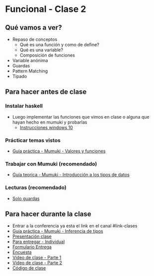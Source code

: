 # Funcional - Clase 2

## Qué vamos a ver?

* Repaso de conceptos
    * Qué es una función y como de define?
    * Qué es una variable?
    * Composición de funciones
* Variable anónima
* Guardas
* Pattern Matching
* Tipado

## Para hacer antes de clase

### Instalar haskell

* Luego implementar las funciones que vimos en clase o alguna que hayan hecho en mumuki y probarlas
    * [Instrucciones windows 10](https://github.com/pdep-utn/sabados-tarde/blob/master/instalaciones/ghci-windows-10.md)

### Prácticar temas vistos

* [Guía práctica - Mumuki - Valores y funciones](https://mumuki.io/pdep-utn/lessons/689-programacion-funcional-practica-valores-y-funciones)

### Trabajar con Mumuki (recomendado)
* [Guía teorica - Mumuki - Introducción a los tipos de datos](https://mumuki.io/pdep-utn/lessons/690-programacion-funcional-introduccion-a-los-tipos-de-datos)

### Lecturas (recomendado)
* [Solo guardas](https://docs.google.com/document/d/1W5BcOmIJMCylqAjqPw1RzPlujycbvNJueh8-Uyc2fMY)

## Para hacer durante la clase
* Entrar a la conferencia ya esta el link en el canal #link-clases
* [Guía práctica - Mumuki - Inferencia de tipos](https://mumuki.io/pdep-utn/lessons/691-programacion-funcional-practica-de-inferencia-de-tipos)
* [Presentación clase](https://docs.google.com/presentation/d/1zXZgOWFBwNcoiArdtT2m1dm5vzyDsVG5WSEpT63hWe8/edit?usp=sharing)
* [Para entregar - Individual](https://docs.google.com/document/d/14FdoEE4n2tgCSyK05P3kHryxQobbg1iwXgOIKjvPnjs/edit?usp=drivesdk)
* [Formulario Entrega]()
* [Encuesta]()
* [Video de clase - Parte 1]()
* [Video de clase - Parte 2]()
* [Código de clase](https://github.com/pdep-utn/sabados-tarde/blob/master/seguimiento/2020/funcional/practica/clase-2.hs)